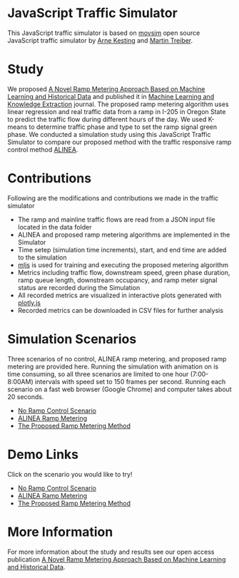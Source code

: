 # JavaScript Traffic Simulator
This JavaScript traffic simulator is based on [movsim](https://github.com/movsim/traffic-simulation-de) open source JavaScript traffic simulator by [Arne Kesting](https://www.akesting.de/) and [Martin Treiber](https://mtreiber.de/).

# Study

We proposed [A Novel Ramp Metering Approach Based on Machine Learning and Historical Data](https://www.mdpi.com/2504-4990/2/4/21/xml) and published it in [Machine Learning and Knowledge Extraction](https://www.mdpi.com/journal/make) journal. The proposed ramp metering algorithm uses linear regression and real traffic data from a ramp in I-205 in Oregon State to predict the traffic flow during different hours of the day. We used K-means to determine traffic phase and type to set the ramp signal green phase.
We conducted a simulation study using this JavaScript Traffic Simulator to compare our proposed method with the traffic responsive ramp control method [ALINEA](http://onlinepubs.trb.org/Onlinepubs/trr/1991/1320/1320-008.pdf).

# Contributions
Following are the modifications and contributions we made in the traffic simulator
* The ramp and mainline traffic flows are read from a JSON input file located in the data folder
* ALINEA and proposed ramp metering algorithms are implemented in the Simulator
* Time setep (simulation time increments), start, and end time are added to the simulation
* [mljs](https://github.com/mljs/ml) is used for training and executing the proposed metering algorithm
* Metrics including traffic flow, downstream speed, green phase duration, ramp queue length, downstream occupancy, and ramp meter signal status are recorded during the Simulation
* All recorded metrics are visualized in interactive plots generated with [plotly.js](https://github.com/plotly/plotly.js/)
* Recorded metrics can be downloaded in CSV files for further analysis

# Simulation Scenarios
Three scenarios of no control, ALINEA ramp metering, and proposed ramp metering are provided here. Running the simulation with animation on is time consuming, so all three scenarios are limited to one hour (7:00-8:00AM) intervals with speed set to 150 frames per second. Running each scenario on a fast web browser (Google Chrome) and computer takes about 20 seconds.

* [No Ramp Control Scenario](https://saeedt.github.io/JSTrafficSimulator/index)
* [ALINEA Ramp Metering](https://saeedt.github.io/JSTrafficSimulator/index_alinea)
* [The Proposed Ramp Metering Method](https://saeedt.github.io/JSTrafficSimulator/index_proposed)

# Demo Links
Click on the scenario you would like to try!

* [No Ramp Control Scenario](https://saeedt.github.io/JSTrafficSimulator/index)
* [ALINEA Ramp Metering](https://saeedt.github.io/JSTrafficSimulator/index_alinea)
* [The Proposed Ramp Metering Method](https://saeedt.github.io/JSTrafficSimulator/index_proposed)

# More Information
For more information about the study and results see our open access publication [A Novel Ramp Metering Approach Based on Machine Learning and Historical Data](https://www.mdpi.com/2504-4990/2/4/21/xml).
